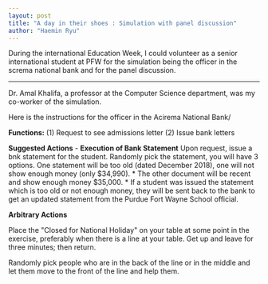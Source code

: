 ```yaml
---
layout: post
title: "A day in their shoes : Simulation with panel discussion"
author: "Haemin Ryu"
---
```


During the international Education Week, I could volunteer as a senior international student at PFW for the simulation being the officer in the screma national bank and for the panel discussion. 

_____________________

Dr. Amal Khalifa, a professor at the Computer Science department, was my co-worker of the simulation. 

Here is the instructions for the officer in the Acirema National Bank/ 

<b>Functions:</b>
  (1) Request to see admissions letter
  (2) Issue bank letters      
  
<b>Suggested Actions</b> 
    - <b>Execution of Bank Statement</b>
    Upon request, issue a bnk statement for the student. Randomly pick the statement, you will have 3 options. One statement will be too old (dated December 2018), one will not show enough money (only $34,990).
    * The other document will be recent and show enough money $35,000. 
    * If a student was issued the statement which is too old or not enough money, they will be sent back to the bank to get an updated statement from the Purdue Fort Wayne School official. 
    
<b>Arbitrary Actions</b>

Place the "Closed for National Holiday" on your table at some point in the exercise, preferably when there is a line at your table. 
Get up and leave for three minutes; then return. 

Randomly pick people who are in the back of the line or in the middle and let them move to the front of the line and help them. 

